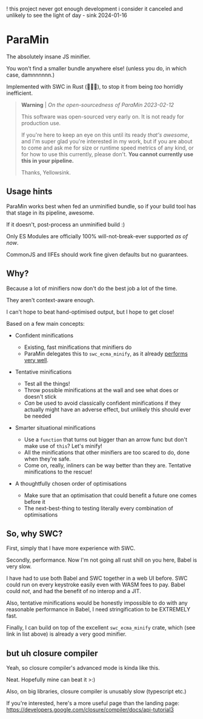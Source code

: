 ! this project never got enough development
i consider it canceled and unlikely to see the light of day
\- sink 2024-01-16



# ParaMin

The absolutely insane JS minifier.

You won't find a smaller bundle anywhere else!
(unless you do, in which case, damnnnnnn.)

Implemented with SWC in Rust (:rocket::rocket::rocket:),
to stop it from being *too* horridly inefficient.

> **Warning** |
> *On the open-sourcedness of ParaMin 2023-02-12*
>
> This software was open-sourced very early on. It is not ready for production use.
>
> If you're here to keep an eye on this until its ready *that's awesome*,
> and I'm super glad you're interested in my work,
> but if you are about to come and ask me for size or runtime speed
> metrics of any kind, or for how to use this currently, please don't.
> **You cannot currently use this in your pipeline.**
>
> Thanks, Yellowsink.

## Usage hints

ParaMin works best when fed an unminified bundle, so if your build tool has that stage in its pipeline, awesome.

If it doesn't, post-process an unminified build :)

Only ES Modules are officially 100% will-not-break-ever supported *as of now*.

CommonJS and IIFEs should work fine given defaults but no guarantees.

## Why?

Because a lot of minifiers now don't do the best job a lot of the time.

They aren't context-aware enough.

I can't hope to beat hand-optimised output, but I hope to get close!

Based on a few main concepts:
 - Confident minifications
   * Existing, fast minifications that minifiers do
   * ParaMin delegates this to `swc_ecma_minify`, as it already [performs very well](https://github.com/privatenumber/minification-benchmarks).

 - Tentative minifications
   * Test all the things!
   * Throw possible minifications at the wall and see what does or doesn't stick
   * *Can* be used to avoid classically confident minifications if they actually might have an adverse effect,
     but unlikely this should ever be needed

 - Smarter situational minifications
   * Use a `function` that turns out bigger than an arrow func but don't make use of `this`? Let's minify!
   * All the minifications that other minifiers are too scared to do, done when they're safe.
   * Come on, really, inliners can be way better than they are. Tentative minifications to the rescue!

 - A thoughtfully chosen order of optimisations
   * Make sure that an optimisation that could benefit a future one comes before it
   * The next-best-thing to testing literally every combination of optimisations

## So, why SWC?

First, simply that I have more experience with SWC.

Secondly, performance. Now I'm not going all rust shill on you here, Babel is very slow.

I have had to use both Babel and SWC together in a web UI before.
SWC could run on every keystroke easily even with WASM fees to pay.
Babel could *not*, and had the benefit of no interop and a JIT.

Also, tentative minifications would be honestly impossible to do with any
reasonable performance in Babel, I need stringification to be EXTREMELY fast.

Finally, I can build on top of the excellent `swc_ecma_minify` crate,
which (see link in list above) is already a very good minifier.

## but uh closure compiler

Yeah, so closure compiler's advanced mode is kinda like this.

Neat. Hopefully mine can beat it >:)

Also, on big libraries, closure compiler is unusably slow (typescript etc.)

If you're interested, here's a more useful page than the landing page:
https://developers.google.com/closure/compiler/docs/api-tutorial3
